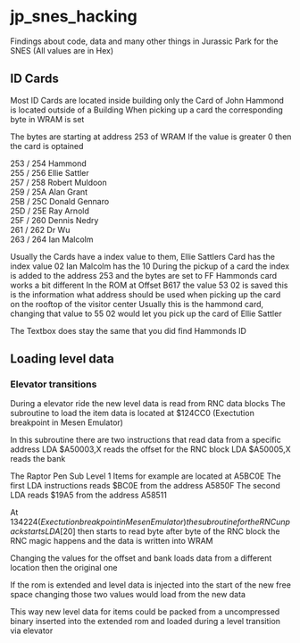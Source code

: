 # jp_snes_hacking
Findings about code, data and many other things in Jurassic Park for the SNES
(All values are in Hex)

## ID Cards
Most ID Cards are located inside building only the Card of John Hammond is located outside of a Building
When picking up a card the corresponding byte in WRAM is set 

The bytes are starting at address 253 of WRAM
If the value is greater 0 then the card is optained

253 / 254 Hammond\
255 / 256 Ellie Sattler\
257 / 258 Robert Muldoon\
259 / 25A Alan Grant\
25B / 25C Donald Gennaro\
25D / 25E Ray Arnold\
25F / 260 Dennis Nedry\
261 / 262 Dr Wu\
263 / 264 Ian Malcolm

Usually the Cards have a index value to them, Ellie Sattlers Card has the index value 02 Ian Malcolm has the 10
During the pickup of a card the index is added to the address 253 and the bytes are set to FF 
Hammonds card works a bit different 
In the ROM at Offset B617 the value 53 02 is saved this is the information what address should be used when picking up the card on the rooftop of the visitor center 
Usually this is the hammond card, changing that value to 55 02 would let you pick up the card of Ellie Sattler


The Textbox does stay the same that you did find Hammonds ID

## Loading level data

### Elevator transitions
During a elevator ride the new level data is read from RNC data blocks
The subroutine to load the item data is located at $124CC0 (Exectution breakpoint in Mesen Emulator)

In this subroutine there are two instructions that read data from a specific address 
LDA $A50003,X reads the offset for the RNC block 
LDA $A50005,X reads the bank 

The Raptor Pen Sub Level 1 Items for example are located at A5BC0E
The first LDA instructions reads $BC0E from the address A5850F
The second LDA reads $19A5 from the address A58511

At $134224 (Exectution breakpoint in Mesen Emulator) the subroutine for the RNC unpack starts 
LDA [$20] then starts to read byte after byte of the RNC block the RNC magic happens and the data is written into WRAM

Changing the values for the offset and bank loads data from a different location then the original one 

If the rom is extended and level data is injected into the start of the new free space changing those two values would load from the new data

This way new level data for items could be packed from a uncompressed binary inserted into the extended rom and loaded during a level transition via elevator

